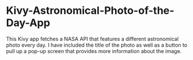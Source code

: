 # Kivy-Astronomical-Photo-of-the-Day-App

This Kivy app fetches a NASA API that features a 
different astronomical photo every day. I have 
included the title of the photo as well as a 
button to pull up a pop-up screen that provides
more information about the image.
